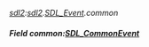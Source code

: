 _[sdl2](../../modules/sdl2/sdl2-module.md):[sdl2](../../modules/sdl2/sdl2-module.md).[SDL\_Event](../../modules/sdl2/sdl2-sdl_event.md).common_
##### Field common:[SDL_CommonEvent](../../modules/sdl2/sdl2-sdl_commonevent.md)
